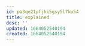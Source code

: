 ```yaml
---
id: pa3qe21pfjhi5gsy5l7ku54
title: explained
desc: ''
updated: 1664052540194
created: 1664052540194
---
```

